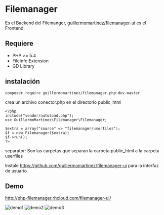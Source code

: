 # Filemanager
Es el Backend del Filemanger, [guillermomartinez/filemanager-ui](https://github.com/guillermomartinez/filemanager-ui) es el Frontend.

## Requiere
- PHP >= 5.4
- Fileinfo Extension
- GD Library

## instalación
```
composer require guillermomartinez/filemanager-php:dev-master
```
crea un archivo conector.php en el directorio public_html

```
<?php
include("vendor/autoload.php");
use GuillermoMartinez\Filemanager\Filemanager;

$extra = array("source" => "filemanager/userfiles");
$f = new Filemanager($extra);
$f->run();
?>
```
separator: Son las carpetas que separan la carpeta public_html a la carpeta userfiles

Instale https://github.com/guillermomartinez/filemanager-ui para la interfaz de usuario

## Demo
http://php-filemanager.rhcloud.com/filemanager-ui/

![demo1](https://cloud.githubusercontent.com/assets/5642429/7805759/be21ea9a-033d-11e5-9914-68ccad1299c5.png)
![demo2](https://cloud.githubusercontent.com/assets/5642429/7805789/4c9441b0-033e-11e5-883e-0a3a3e3fbe50.png)
![demo3](https://cloud.githubusercontent.com/assets/5642429/7805788/4c8fdc24-033e-11e5-84ef-e3cecc5736c4.png)

